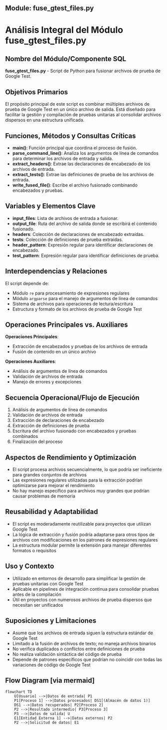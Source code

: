 ## Module: fuse_gtest_files.py
# Análisis Integral del Módulo fuse_gtest_files.py

## Nombre del Módulo/Componente SQL
**fuse_gtest_files.py** - Script de Python para fusionar archivos de prueba de Google Test.

## Objetivos Primarios
El propósito principal de este script es combinar múltiples archivos de prueba de Google Test en un único archivo de salida. Está diseñado para facilitar la gestión y compilación de pruebas unitarias al consolidar archivos dispersos en una estructura unificada.

## Funciones, Métodos y Consultas Críticas
- **main()**: Función principal que coordina el proceso de fusión.
- **parse_command_line()**: Analiza los argumentos de línea de comandos para determinar los archivos de entrada y salida.
- **extract_headers()**: Extrae las declaraciones de encabezado de los archivos de entrada.
- **extract_tests()**: Extrae las definiciones de prueba de los archivos de entrada.
- **write_fused_file()**: Escribe el archivo fusionado combinando encabezados y pruebas.

## Variables y Elementos Clave
- **input_files**: Lista de archivos de entrada a fusionar.
- **output_file**: Ruta del archivo de salida donde se escribirá el contenido fusionado.
- **headers**: Colección de declaraciones de encabezado extraídas.
- **tests**: Colección de definiciones de prueba extraídas.
- **header_pattern**: Expresión regular para identificar declaraciones de encabezado.
- **test_pattern**: Expresión regular para identificar definiciones de prueba.

## Interdependencias y Relaciones
El script depende de:
- Módulo `re` para procesamiento de expresiones regulares
- Módulo `argparse` para el manejo de argumentos de línea de comandos
- Sistema de archivos para operaciones de lectura/escritura
- Estructura y formato de los archivos de prueba de Google Test

## Operaciones Principales vs. Auxiliares
**Operaciones Principales**:
- Extracción de encabezados y pruebas de los archivos de entrada
- Fusión de contenido en un único archivo

**Operaciones Auxiliares**:
- Análisis de argumentos de línea de comandos
- Validación de archivos de entrada
- Manejo de errores y excepciones

## Secuencia Operacional/Flujo de Ejecución
1. Análisis de argumentos de línea de comandos
2. Validación de archivos de entrada
3. Extracción de declaraciones de encabezado
4. Extracción de definiciones de prueba
5. Escritura del archivo fusionado con encabezados y pruebas combinados
6. Finalización del proceso

## Aspectos de Rendimiento y Optimización
- El script procesa archivos secuencialmente, lo que podría ser ineficiente para grandes conjuntos de archivos
- Las expresiones regulares utilizadas para la extracción podrían optimizarse para mejorar el rendimiento
- No hay manejo específico para archivos muy grandes que podrían causar problemas de memoria

## Reusabilidad y Adaptabilidad
- El script es moderadamente reutilizable para proyectos que utilizan Google Test
- La lógica de extracción y fusión podría adaptarse para otros tipos de archivos con modificaciones en los patrones de expresiones regulares
- La estructura modular permite la extensión para manejar diferentes formatos o requisitos

## Uso y Contexto
- Utilizado en entornos de desarrollo para simplificar la gestión de pruebas unitarias con Google Test
- Aplicable en pipelines de integración continua para consolidar pruebas antes de la compilación
- Útil en proyectos con numerosos archivos de prueba dispersos que necesitan ser unificados

## Suposiciones y Limitaciones
- Asume que los archivos de entrada siguen la estructura estándar de Google Test
- Limitado a la fusión de archivos de texto; no maneja archivos binarios
- No verifica duplicados o conflictos entre definiciones de prueba
- No realiza validación sintáctica del código de prueba
- Depende de patrones específicos que podrían no coincidir con todas las variaciones de código de Google Test
## Flow Diagram [via mermaid]
```mermaid
flowchart TD
    U[Usuario] -->|Datos de entrada| P1
    P1[Proceso 1] -->|Datos procesados| DS1[(Almacén de datos 1)]
    DS1 -->|Datos recuperados| P2[Proceso 2]
    P2 -->|Resultado intermedio| P3[Proceso 3]
    P3 -->|Datos de salida| U
    E1[Entidad Externa 1] -->|Datos externos| P2
    P2 -->|Solicitud de datos| E1
```
